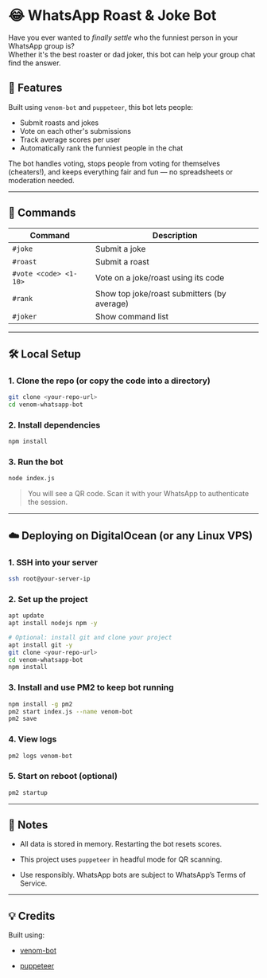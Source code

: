 # 😂 WhatsApp Roast & Joke Bot

Have you ever wanted to *finally settle* who the funniest person in your WhatsApp group is?  
Whether it's the best roaster or dad joker, this bot can help your group chat find the answer.

## 🧠 Features

Built using `venom-bot` and `puppeteer`, this bot lets people:
- Submit roasts and jokes
- Vote on each other's submissions
- Track average scores per user
- Automatically rank the funniest people in the chat

The bot handles voting, stops people from voting for themselves (cheaters!), and keeps everything fair and fun — no spreadsheets or moderation needed.

---

## 🚀 Commands

| Command        | Description                                   |
|----------------|-----------------------------------------------|
| `#joke`        | Submit a joke                                  |
| `#roast`       | Submit a roast                                 |
| `#vote <code> <1-10>` | Vote on a joke/roast using its code       |
| `#rank`        | Show top joke/roast submitters (by average)    |
| `#joker`       | Show command list                              |

---

## 🛠️ Local Setup

### 1. Clone the repo (or copy the code into a directory)
```bash
git clone <your-repo-url>
cd venom-whatsapp-bot
```

### 2. Install dependencies
```bash
npm install
```

### 3. Run the bot
```bash
node index.js
```
> You will see a QR code. Scan it with your WhatsApp to authenticate the session.


---


## ☁️ Deploying on DigitalOcean (or any Linux VPS)

### 1. SSH into your server
```bash
ssh root@your-server-ip
```

### 2. Set up the project
```bash
apt update
apt install nodejs npm -y

# Optional: install git and clone your project
apt install git -y
git clone <your-repo-url>
cd venom-whatsapp-bot
npm install
```

### 3. Install and use PM2 to keep bot running
```bash
npm install -g pm2
pm2 start index.js --name venom-bot
pm2 save
```

### 4. View logs
```bash
pm2 logs venom-bot
```

### 5. Start on reboot (optional)
```bash
pm2 startup
```

---

## 🧼 Notes
* All data is stored in memory. Restarting the bot resets scores.

* This project uses `puppeteer` in headful mode for QR scanning.

* Use responsibly. WhatsApp bots are subject to WhatsApp’s Terms of Service.

---

## 💡 Credits
Built using:
* [venom-bot](https://github.com/orkestral/venom)

* [puppeteer](https://pptr.dev/)





